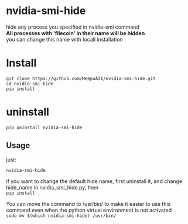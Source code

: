 # nvidia-smi-hide

hide any process you specified in nvidia-smi command  
**All processes with 'filecoin' in their name will be hidden**  
you can change this name with locall installation

# Install
```angular2
git clone https://github.com/MeepoAII/nvidia-smi-hide.git
cd nvidia-smi-hide
pip install .
```


# uninstall
`pip uninstall nvidia-smi-hide`


## Usage
just:
```angular2
nvidia-smi-hide
```
if you want to change the default hide name, first uninstall it, 
and change hide_name in nvidia_smi_hide.py, then  
 `pip install .`

You can move the command to /usr/bin/ to make it easier to use this  
command even when the python virtual environment is not activated  
`sudo mv $(which nvidia-smi-hide) /usr/bin/`
